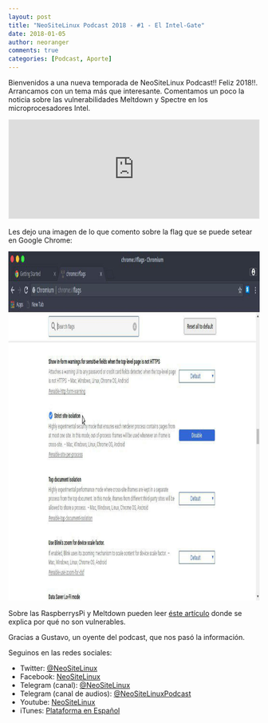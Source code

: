 ```yaml
---
layout: post
title: "NeoSiteLinux Podcast 2018 - #1 - El Intel-Gate"
date: 2018-01-05
author: neoranger
comments: true
categories: [Podcast, Aporte]
---
```


Bienvenidos a una nueva temporada de NeoSiteLinux Podcast!! Feliz 2018!!. Arrancamos con un tema más que interesante. Comentamos un poco la noticia sobre las vulnerabilidades Meltdown y Spectre en los microprocesadores Intel.

<iframe id='audio_22998056' frameborder='0' allowfullscreen='' scrolling='no' height='200' style='border:1px solid #EEE; box-sizing:border-box; width:100%;' src="https://ar.ivoox.com/es/player_ej_22998056_4_1.html?c1=ff6600"></iframe>

Les dejo una imagen de lo que comento sobre la flag que se puede setear en Google Chrome:

<p align="center">
<img src="/images/meltdown_chrome.jpg" width="750" height="700" alt="_Logo">
</p>

Sobre las RaspberrysPi y Meltdown pueden leer [éste artículo](https://www.raspberrypi.org/blog/why-raspberry-pi-isnt-vulnerable-to-spectre-or-meltdown/) donde se explica por qué no son vulnerables.

Gracias a Gustavo, un oyente del podcast, que nos pasó la información.

Seguinos en las redes sociales:
* Twitter: [@NeoSiteLinux](https://twitter.com/neositelinux)
* Facebook: [NeoSiteLinux](https://facebook.com/neositelinux)
* Telegram (canal): [@NeoSiteLinux](https://t.me/neositelinux)
* Telegram (canal de audios): [@NeoSiteLinuxPodcast](https://t.me/neositelinuxpodcast)
* Youtube: [NeoSiteLinux](https://www.youtube.com/user/neositelinux)
* iTunes: [Plataforma en Español](https://itunes.apple.com/es/podcast/neositelinux-podcast/id1290287938?mt=2)
